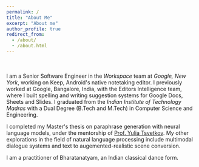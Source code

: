 ```yaml
---
permalink: /
title: "About Me"
excerpt: "About me"
author_profile: true
redirect_from: 
  - /about/
  - /about.html
---
```


<br> <br>
I am a Senior Software Engineer in the _Workspace_ team at _Google, New York_, working on Keep, Android's native notetaking editor. I previously worked at 
Google, Bangalore, India, with the Editors Intelligence team, where I built spelling and writing suggestion systems for Google Docs, Sheets and Slides. I graduated from the _Indian Institute of Technology Madras_ with a Dual Degree (B.Tech and M.Tech) in Computer Science and Engineering.

I completed my Master's thesis on paraphrase generation with neural language models, under the mentorship of [Prof. Yulia Tsvetkov](www.cs.cmu.edu/~ytsvetko/). My other explorations in the field of natural language processing include multimodal dialogue systems and text to augemented-realistic scene conversion.

I am a practitioner of Bharatanatyam, an Indian classical dance form.

